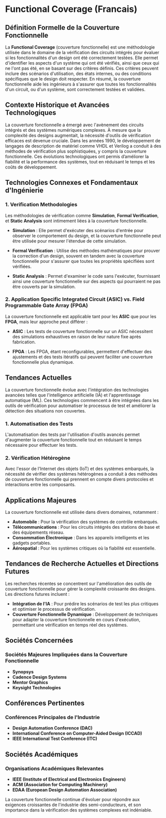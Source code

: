 # Functional Coverage (Francais)

## Définition Formelle de la Couverture Fonctionnelle

La **Functional Coverage** (couverture fonctionnelle) est une méthodologie utilisée dans le domaine de la vérification des circuits intégrés pour évaluer si les fonctionnalités d'un design ont été correctement testées. Elle permet d'identifier les aspects d'un système qui ont été vérifiés, ainsi que ceux qui ne l'ont pas été, en se basant sur des critères définis. Ces critères peuvent inclure des scénarios d'utilisation, des états internes, ou des conditions spécifiques que le design doit respecter. En résumé, la couverture fonctionnelle aide les ingénieurs à s'assurer que toutes les fonctionnalités d'un circuit, ou d'un système, sont correctement testées et validées.

## Contexte Historique et Avancées Technologiques

La couverture fonctionnelle a émergé avec l'avènement des circuits intégrés et des systèmes numériques complexes. À mesure que la complexité des designs augmentait, la nécessité d'outils de vérification efficaces est devenue cruciale. Dans les années 1990, le développement de langages de description de matériel comme VHDL et Verilog a conduit à des méthodes de vérification plus sophistiquées, y compris la couverture fonctionnelle. Ces évolutions technologiques ont permis d’améliorer la fiabilité et la performance des systèmes, tout en réduisant le temps et les coûts de développement.

## Technologies Connexes et Fondamentaux d'Ingénierie

### 1. Verification Methodologies

Les méthodologies de vérification comme **Simulation**, **Formal Verification**, et **Static Analysis** sont intimement liées à la couverture fonctionnelle.

- **Simulation** : Elle permet d'exécuter des scénarios d'entrée pour observer le comportement du design, et la couverture fonctionnelle peut être utilisée pour mesurer l'étendue de cette simulation.
  
- **Formal Verification** : Utilise des méthodes mathématiques pour prouver la correction d'un design, souvent en tandem avec la couverture fonctionnelle pour s'assurer que toutes les propriétés spécifiées sont vérifiées.
  
- **Static Analysis** : Permet d'examiner le code sans l'exécuter, fournissant ainsi une couverture fonctionnelle sur des aspects qui pourraient ne pas être couverts par la simulation.

### 2. Application Specific Integrated Circuit (ASIC) vs. Field Programmable Gate Array (FPGA)

La couverture fonctionnelle est applicable tant pour les **ASIC** que pour les **FPGA**, mais leur approche peut différer :

- **ASIC** : Les tests de couverture fonctionnelle sur un ASIC nécessitent des simulations exhaustives en raison de leur nature fixe après fabrication.
  
- **FPGA** : Les FPGA, étant reconfigurables, permettent d'effectuer des ajustements et des tests itératifs qui peuvent faciliter une couverture fonctionnelle plus dynamique.

## Tendances Actuelles

La couverture fonctionnelle évolue avec l'intégration des technologies avancées telles que l'intelligence artificielle (IA) et l'apprentissage automatique (ML). Ces technologies commencent à être intégrées dans les outils de vérification pour automatiser le processus de test et améliorer la détection des situations non couvertes.

### 1. Automatisation des Tests

L'automatisation des tests par l'utilisation d'outils avancés permet d'augmenter la couverture fonctionnelle tout en réduisant le temps nécessaire pour effectuer les tests.

### 2. Vérification Hétérogène

Avec l'essor de l'Internet des objets (IoT) et des systèmes embarqués, la nécessité de vérifier des systèmes hétérogènes a conduit à des méthodes de couverture fonctionnelle qui prennent en compte divers protocoles et interactions entre les composants.

## Applications Majeures

La couverture fonctionnelle est utilisée dans divers domaines, notamment :

- **Automobile** : Pour la vérification des systèmes de contrôle embarqués.
- **Télécommunications** : Pour les circuits intégrés des stations de base et des équipements réseau.
- **Consommation Électronique** : Dans les appareils intelligents et les gadgets portables.
- **Aérospatial** : Pour les systèmes critiques où la fiabilité est essentielle.

## Tendances de Recherche Actuelles et Directions Futures

Les recherches récentes se concentrent sur l'amélioration des outils de couverture fonctionnelle pour gérer la complexité croissante des designs. Les directions futures incluent :

- **Intégration de l'IA** : Pour prédire les scénarios de test les plus critiques et optimiser le processus de vérification.
- **Couverture Fonctionnelle Dynamique** : Développement de techniques pour adapter la couverture fonctionnelle en cours d'exécution, permettant une vérification en temps réel des systèmes.

## Sociétés Concernées

### Sociétés Majeures Impliquées dans la Couverture Fonctionnelle

- **Synopsys**
- **Cadence Design Systems**
- **Mentor Graphics**
- **Keysight Technologies**

## Conférences Pertinentes

### Conférences Principales de l'Industrie

- **Design Automation Conference (DAC)**
- **International Conference on Computer-Aided Design (ICCAD)**
- **IEEE International Test Conference (ITC)**

## Sociétés Académiques

### Organisations Académiques Relevantes

- **IEEE (Institute of Electrical and Electronics Engineers)**
- **ACM (Association for Computing Machinery)**
- **EDAA (European Design Automation Association)**

La couverture fonctionnelle continue d'évoluer pour répondre aux exigences croissantes de l'industrie des semi-conducteurs, et son importance dans la vérification des systèmes complexes est indéniable.